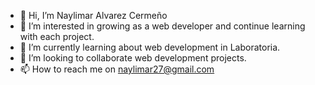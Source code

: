 - 👋 Hi, I’m Naylimar Alvarez Cermeño
- 👀 I’m interested in growing as a web developer and continue learning with each project.
- 🌱 I’m currently learning about web development in Laboratoria.
- 💞️ I’m looking to collaborate web development projects.
- 📫 How to reach me on naylimar27@gmail.com

<!---
Nayde227/Nayde227 is a ✨ special ✨ repository because its `README.md` (this file) appears on your GitHub profile.
You can click the Preview link to take a look at your changes.
--->
